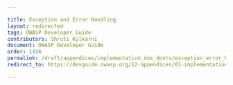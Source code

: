 ```yaml
---

title: Exception and Error Handling
layout: redirected
tags: OWASP Developer Guide
contributors: Shruti Kulkarni
document: OWASP Developer Guide
order: 1416
permalink: /draft/appendices/implementation_dos_donts/exception_error_handling/
redirect_to: https://devguide.owasp.org/12-appendices/01-implementation-dos-donts/06-exception-error-handling/

---
```

